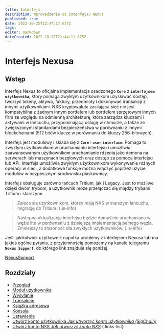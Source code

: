 ```yaml
---
title: Interfejs
description: Wprowadzenie do interfejsu Nexus
published: true
date: 2022-10-25T22:47:17.637Z
tags: 
editor: markdown
dateCreated: 2022-10-22T21:44:11.875Z
---
```


# Interfejs Nexusa
## **Wstęp**

Interfejs Nexus to oficjalna implementacja osadzonego **`Core`** z **`interfejsem użytkownika`**, który pomaga zwykłym użytkownikom uzyskiwać dostęp, tworzyć tokeny, aktywa, faktury, przedmioty i dokonywać transakcji z innymi użytkownikami. NXS kryptowaluta zasilająca sieć nie jest kompatybilna z żadnym innym portfelem lub portfelem sprzętowym innych firm ze względu na odmienną architekturę, która zarządza kluczami i aktywami w łańcuchu, przypominającą usługę w chmurze, a także ze zwiększonymi standardami bezpieczeństwa w porównaniu z innymi blockchainami (512 bitów klucze w porównaniu do kluczy 256-bitowych).

Interfejs jest modułowy i składa się z **`Core`** i **`user`** **`interface`**. Pomaga to zwykłym użytkownikom w uruchamianiu interfejsu i umożliwia zaawansowanym użytkownikom uruchamianie rdzenia jako demona na serwerach lub maszynach bezgłowych oraz dostęp za pomocą interfejsu lub API. Interfejs umożliwia zwykłym użytkownikom wykonywanie różnych operacji w sieci, a dodatkowe funkcje można włączyć poprzez użycie modułów w bezpiecznym środowisku piaskownicy.

Interfejs obsługuje zarówno łańcuch Tritium, jak i Legacy. Jest to możliwe dzięki dwóm trybom, a użytkownik może przełączać się między trybami Tritium i starszymi.


> Zaleca się użytkownikom, którzy mają NXS w starszym łańcuchu, migrację do Tritium.
{.is-info}

> Następna aktualizacja interfejsu będzie domyślnie uruchamiana w węźle lite w porównaniu z dzisiejszą implementacją pełnego węzła. Zmniejszy to złożoność dla zwykłych użytkowników.
{.is-info}

Jeśli jakikolwiek użytkownik napotka problemy z interfejsem Nexusa lub ma jakieś ogólne pytania, z przyjemnością pomożemy na kanale telegramu **`Nexus Support`**, do którego link znajduje się poniżej.&#x20;

[NexusSupport](https://t.me/NexusSupport)

## Rozdziały

- [Przegląd](/pl/guides/interface/overview)
- [Moduł użytkownika](/pl/guides/interface/user-module)
- [Wysyłanie](/pl/guides/interface/send)
- [Transakcje](/pl/guides/interface/transactions)
- [Książka adresowa](/pl/guides/interface/address-book)
- [Konsola](/pl/guides/interface/console)
- [Ustawienia](/pl/guides/interface/settings)
- [Utwórz konto użytkownika *Jak utworzyć konto użytkownika (SigChain)*](/pl/guides/interface/create-user-account)
- [Utwórz konto NXS *Jak utworzyć konto NXS*](/pl/guides/interface/create-an-account)
{.links-list}